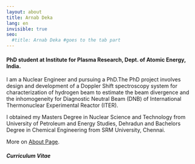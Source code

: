 ```yaml
---
layout: about
title: Arnab Deka
lang: en
invisible: true
seo:
  #title: Arnab Deka #goes to the tab part
---
```


#### PhD student at Institute for Plasma Research, Dept. of Atomic Energy, India.


I am a Nuclear Engineer and pursuing a PhD.The PhD project involves design and development of a Doppler Shift spectroscopy system  for characterization of hydrogen beam to estimate the beam divergence and the inhomogeneity for Diagnostic Neutral Beam (DNB) of International Thermonuclear Experimental Reactor (ITER).

I obtained my Masters Degree in Nuclear Science and Technology from University of Petroleum and Energy Studies, Dehradun and Bachelors Degree in Chemical Engineering from SRM University, Chennai.

More on [About Page](../about).

##### Curriculum Vitae
